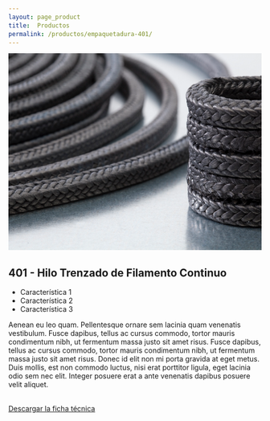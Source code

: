 ```yaml
---
layout: page_product
title:  Productos
permalink: /productos/empaquetadura-401/
---
```


<div class="productos row">
  <div class="col-sm-4">
    <div class="section-content">
      <img src="/assets/images/productos/thumbs/empaquetaduras.png" alt="">
    </div>
  </div>
  <div class="col-sm-8">
    <div class="section-content">
      <h2 class="block-title">401 - Hilo Trenzado de Filamento Continuo</h2>
      <div class="block-sm">
        <ul class="lead">
          <li>Característica 1</li>
          <li>Característica 2</li>
          <li>Característica 3</li>
        </ul>
        <p>Aenean eu leo quam. Pellentesque ornare sem lacinia quam venenatis vestibulum. Fusce dapibus, tellus ac cursus commodo, tortor mauris condimentum nibh, ut fermentum massa justo sit amet risus. Fusce dapibus, tellus ac cursus commodo, tortor mauris condimentum nibh, ut fermentum massa justo sit amet risus. Donec id elit non mi porta gravida at eget metus. Duis mollis, est non commodo luctus, nisi erat porttitor ligula, eget lacinia odio sem nec elit. Integer posuere erat a ante venenatis dapibus posuere velit aliquet.</p>
        <br>
        <a href="#" class="btn btn-primary btn-lg">Descargar la ficha técnica</a>
      </div>
    </div>
  </div>
</div>
